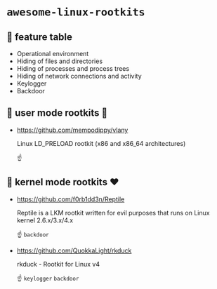 # `awesome-linux-rootkits`

## :key: feature table

- Operational environment
- Hiding of files and directories
- Hiding of processes and process trees
- Hiding of network connections and activity
- Keylogger
- Backdoor

## :see_no_evil: user mode rootkits :shit: 

- https://github.com/mempodippy/vlany

  Linux LD_PRELOAD rootkit (x86 and x86_64 architectures)
  
  :point_up:

## :hear_no_evil: kernel mode rootkits :heart:

- https://github.com/f0rb1dd3n/Reptile

  Reptile is a LKM rootkit written for evil purposes that runs on Linux kernel 2.6.x/3.x/4.x

  :point_up: `backdoor`

- https://github.com/QuokkaLight/rkduck

  rkduck - Rootkit for Linux v4
  
  :point_up: `keylogger` `backdoor`


